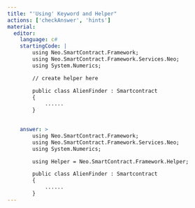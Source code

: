```yaml
---
title: "'Using' Keyword and Helper"
actions: ['checkAnswer', 'hints']
material: 
  editor:
    language: c#
    startingCode: |
        using Neo.SmartContract.Framework;
        using Neo.SmartContract.Framework.Services.Neo;
        using System.Numerics;

        // create helper here

        public class AlienFinder : Smartcontract
        {
            ......
        }
        

    answer: > 
        using Neo.SmartContract.Framework;
        using Neo.SmartContract.Framework.Services.Neo;
        using System.Numerics;

        using Helper = Neo.SmartContract.Framework.Helper;

        public class AlienFinder : Smartcontract
        {
            ......
        }
---
```

